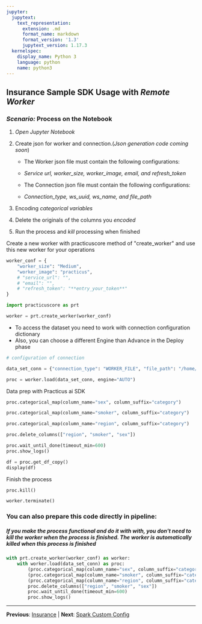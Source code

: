 ```yaml
---
jupyter:
  jupytext:
    text_representation:
      extension: .md
      format_name: markdown
      format_version: '1.3'
      jupytext_version: 1.17.3
  kernelspec:
    display_name: Python 3
    language: python
    name: python3
---
```


## Insurance Sample SDK Usage with *Remote Worker*
### _Scenario:_ Process on the Notebook

1. _Open_ *Jupyter Notebook*
    
2. Create json for worker and connection.(*Json generation code coming soon*)
   - The Worker json file must contain the following configurations:
   - *Service url, worker_size, worker_image, email, and refresh_token*
  
   - The Connection json file must contain the following configurations:
   - *Connection_type, ws_uuid, ws_name, and file_path*
  
3. Encoding *categorical variables*
    
4. Delete the originals of the columns you *encoded*

5. Run the process and *kill* processing when finished


Create a new worker with practicuscore method of "create_worker" and use this new worker for your operations

```python
worker_conf = {
    "worker_size": "Medium",
    "worker_image": "practicus",
    # "service_url": "",
    # "email": "",
    # "refresh_token": "**entry_your_token**"
}
```

```python
import practicuscore as prt

worker = prt.create_worker(worker_conf)
```

- To access the dataset you need to work with connection configuration dictionary
- Also, you can choose a different Engine than Advance in the Deploy phase

```python
# configuration of connection

data_set_conn = {"connection_type": "WORKER_FILE", "file_path": "/home/ubuntu/samples/data/insurance.csv"}
```

```python
proc = worker.load(data_set_conn, engine="AUTO")
```

Data prep with Practicus ai SDK

```python
proc.categorical_map(column_name="sex", column_suffix="category")
```

```python
proc.categorical_map(column_name="smoker", column_suffix="category")
```

```python
proc.categorical_map(column_name="region", column_suffix="category")
```

```python
proc.delete_columns(["region", "smoker", "sex"])
```

```python
proc.wait_until_done(timeout_min=600)
proc.show_logs()
```

```python
df = proc.get_df_copy()
display(df)
```

Finish the process

```python
proc.kill()
```

```python
worker.terminate()
```

### You can also prepare this code directly in pipeline:
##### If you make the process functional and do it with with, you don't need to kill the worker when the process is finished. The worker is automatically killed when this process is finished

```python
with prt.create_worker(worker_conf) as worker:
    with worker.load(data_set_conn) as proc:
        (proc.categorical_map(column_name="sex", column_suffix="category"),)
        (proc.categorical_map(column_name="smoker", column_suffix="category"),)
        (proc.categorical_map(column_name="region", column_suffix="category"),)
        proc.delete_columns(["region", "smoker", "sex"])
        proc.wait_until_done(timeout_min=600)
        proc.show_logs()
```


---

**Previous**: [Insurance](insurance.md) | **Next**: [Spark Custom Config](spark-custom-config.md)
